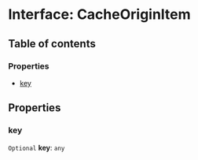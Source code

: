 # Interface: CacheOriginItem

## Table of contents

### Properties

* [key](/en/auto-docs/fixed-layout-editor/interfaces/CacheOriginItem.md#key)

## Properties

### key

`Optional` **key**: `any`
